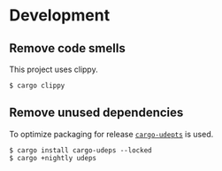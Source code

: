 # Development

## Remove code smells

This project uses clippy.

```console
$ cargo clippy
```

## Remove unused dependencies

To optimize packaging for release [`cargo-udepts`](https://github.com/est31/cargo-udeps) is used.

```console
$ cargo install cargo-udeps --locked
$ cargo +nightly udeps
```

